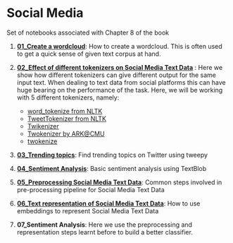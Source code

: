 
# Social Media

Set of notebooks associated with Chapter 8 of the book

1. **[01_Create a wordcloud](https://github.com/practical-nlp/practical-nlp/blob/master/Ch8/WordCloud.ipynb)**: How to create a wordcloud. This is often used to get a quick sense of given text corpus at hand.

2. **[02_Effect of different tokenizers on Social Media Text Data](https://github.com/practical-nlp/practical-nlp/blob/master/Ch8/DifferentTokenizers.ipynb)** : Here we show how different tokenizers can give different output for the same input text. When dealing to text data from social platforms this can have huge bearing on the performance of the task.  Here, we will be working with 5 different tokenizers, namely:

    * [word_tokenize from NLTK](https://www.nltk.org/api/nltk.tokenize.html)
   * [TweetTokenizer from NLTK](https://www.nltk.org/api/nltk.tokenize.html)
   * [Twikenizer](https://pypi.org/project/twikenizer/)
   * [Twokenizer by ARK@CMU](http://www.cs.cmu.edu/~ark/TweetNLP/)
   * [twokenize](https://github.com/leondz/twokenize)
    

3. **[03_Trending topics](https://github.com/practical-nlp/practical-nlp/blob/master/Ch8/TrendingTopics.ipynb)**: Find trending topics on Twitter using tweepy

4. **[04_Sentiment Analysis](https://github.com/practical-nlp/practical-nlp/blob/master/Ch8/Textblob.ipynb)**: Basic sentiment analysis using TextBlob 

5. **[05_Preprocessing Social Media Text Data](https://github.com/practical-nlp/practical-nlp/blob/master/Ch8/smtd_preprocessing.py)**: Common steps involved in pre-processing pipeline for Social Media Text Data

6. **[06_Text representation of Social Media Text Data](https://github.com/practical-nlp/practical-nlp/blob/master/Ch8/SMTD_embeddings.ipynb)**: How to use embeddings to represent Social Media Text Data

8. **07_Sentiment Analysis**:  Here we use the preprocessing and representation steps learnt before to build a better classifier. 
